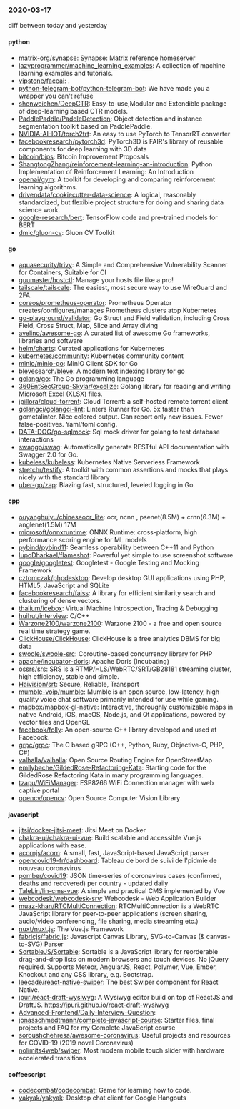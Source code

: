 ### 2020-03-17
diff between today and yesterday

#### python
* [matrix-org/synapse](https://github.com/matrix-org/synapse): Synapse: Matrix reference homeserver
* [lazyprogrammer/machine_learning_examples](https://github.com/lazyprogrammer/machine_learning_examples): A collection of machine learning examples and tutorials.
* [vipstone/faceai](https://github.com/vipstone/faceai): .
* [python-telegram-bot/python-telegram-bot](https://github.com/python-telegram-bot/python-telegram-bot): We have made you a wrapper you can't refuse
* [shenweichen/DeepCTR](https://github.com/shenweichen/DeepCTR): Easy-to-use,Modular and Extendible package of deep-learning based CTR models.
* [PaddlePaddle/PaddleDetection](https://github.com/PaddlePaddle/PaddleDetection): Object detection and instance segmentation toolkit based on PaddlePaddle.
* [NVIDIA-AI-IOT/torch2trt](https://github.com/NVIDIA-AI-IOT/torch2trt): An easy to use PyTorch to TensorRT converter
* [facebookresearch/pytorch3d](https://github.com/facebookresearch/pytorch3d): PyTorch3D is FAIR's library of reusable components for deep learning with 3D data
* [bitcoin/bips](https://github.com/bitcoin/bips): Bitcoin Improvement Proposals
* [ShangtongZhang/reinforcement-learning-an-introduction](https://github.com/ShangtongZhang/reinforcement-learning-an-introduction): Python Implementation of Reinforcement Learning: An Introduction
* [openai/gym](https://github.com/openai/gym): A toolkit for developing and comparing reinforcement learning algorithms.
* [drivendata/cookiecutter-data-science](https://github.com/drivendata/cookiecutter-data-science): A logical, reasonably standardized, but flexible project structure for doing and sharing data science work.
* [google-research/bert](https://github.com/google-research/bert): TensorFlow code and pre-trained models for BERT
* [dmlc/gluon-cv](https://github.com/dmlc/gluon-cv): Gluon CV Toolkit

#### go
* [aquasecurity/trivy](https://github.com/aquasecurity/trivy): A Simple and Comprehensive Vulnerability Scanner for Containers, Suitable for CI
* [guumaster/hostctl](https://github.com/guumaster/hostctl): Manage your hosts file like a pro!
* [tailscale/tailscale](https://github.com/tailscale/tailscale): The easiest, most secure way to use WireGuard and 2FA.
* [coreos/prometheus-operator](https://github.com/coreos/prometheus-operator): Prometheus Operator creates/configures/manages Prometheus clusters atop Kubernetes
* [go-playground/validator](https://github.com/go-playground/validator): Go Struct and Field validation, including Cross Field, Cross Struct, Map, Slice and Array diving
* [avelino/awesome-go](https://github.com/avelino/awesome-go): A curated list of awesome Go frameworks, libraries and software
* [helm/charts](https://github.com/helm/charts): Curated applications for Kubernetes
* [kubernetes/community](https://github.com/kubernetes/community): Kubernetes community content
* [minio/minio-go](https://github.com/minio/minio-go): MinIO Client SDK for Go
* [blevesearch/bleve](https://github.com/blevesearch/bleve): A modern text indexing library for go
* [golang/go](https://github.com/golang/go): The Go programming language
* [360EntSecGroup-Skylar/excelize](https://github.com/360EntSecGroup-Skylar/excelize): Golang library for reading and writing Microsoft Excel (XLSX) files.
* [jpillora/cloud-torrent](https://github.com/jpillora/cloud-torrent): Cloud Torrent: a self-hosted remote torrent client
* [golangci/golangci-lint](https://github.com/golangci/golangci-lint): Linters Runner for Go. 5x faster than gometalinter. Nice colored output. Can report only new issues. Fewer false-positives. Yaml/toml config.
* [DATA-DOG/go-sqlmock](https://github.com/DATA-DOG/go-sqlmock): Sql mock driver for golang to test database interactions
* [swaggo/swag](https://github.com/swaggo/swag): Automatically generate RESTful API documentation with Swagger 2.0 for Go.
* [kubeless/kubeless](https://github.com/kubeless/kubeless): Kubernetes Native Serverless Framework
* [stretchr/testify](https://github.com/stretchr/testify): A toolkit with common assertions and mocks that plays nicely with the standard library
* [uber-go/zap](https://github.com/uber-go/zap): Blazing fast, structured, leveled logging in Go.

#### cpp
* [ouyanghuiyu/chineseocr_lite](https://github.com/ouyanghuiyu/chineseocr_lite): ocr, ncnn , psenet(8.5M) + crnn(6.3M) + anglenet(1.5M) 17M
* [microsoft/onnxruntime](https://github.com/microsoft/onnxruntime): ONNX Runtime: cross-platform, high performance scoring engine for ML models
* [pybind/pybind11](https://github.com/pybind/pybind11): Seamless operability between C++11 and Python
* [lupoDharkael/flameshot](https://github.com/lupoDharkael/flameshot): Powerful yet simple to use screenshot software
* [google/googletest](https://github.com/google/googletest): Googletest - Google Testing and Mocking Framework
* [cztomczak/phpdesktop](https://github.com/cztomczak/phpdesktop): Develop desktop GUI applications using PHP, HTML5, JavaScript and SQLite
* [facebookresearch/faiss](https://github.com/facebookresearch/faiss): A library for efficient similarity search and clustering of dense vectors.
* [thalium/icebox](https://github.com/thalium/icebox): Virtual Machine Introspection, Tracing & Debugging
* [huihut/interview](https://github.com/huihut/interview):  C/C++ 
* [Warzone2100/warzone2100](https://github.com/Warzone2100/warzone2100): Warzone 2100 - a free and open source real time strategy game.
* [ClickHouse/ClickHouse](https://github.com/ClickHouse/ClickHouse): ClickHouse is a free analytics DBMS for big data
* [swoole/swoole-src](https://github.com/swoole/swoole-src):  Coroutine-based concurrency library for PHP
* [apache/incubator-doris](https://github.com/apache/incubator-doris): Apache Doris (Incubating)
* [ossrs/srs](https://github.com/ossrs/srs): SRS is a RTMP/HLS/WebRTC/SRT/GB28181 streaming cluster, high efficiency, stable and simple.
* [Haivision/srt](https://github.com/Haivision/srt): Secure, Reliable, Transport
* [mumble-voip/mumble](https://github.com/mumble-voip/mumble): Mumble is an open source, low-latency, high quality voice chat software primarily intended for use while gaming.
* [mapbox/mapbox-gl-native](https://github.com/mapbox/mapbox-gl-native): Interactive, thoroughly customizable maps in native Android, iOS, macOS, Node.js, and Qt applications, powered by vector tiles and OpenGL
* [facebook/folly](https://github.com/facebook/folly): An open-source C++ library developed and used at Facebook.
* [grpc/grpc](https://github.com/grpc/grpc): The C based gRPC (C++, Python, Ruby, Objective-C, PHP, C#)
* [valhalla/valhalla](https://github.com/valhalla/valhalla): Open Source Routing Engine for OpenStreetMap
* [emilybache/GildedRose-Refactoring-Kata](https://github.com/emilybache/GildedRose-Refactoring-Kata): Starting code for the GildedRose Refactoring Kata in many programming languages.
* [tzapu/WiFiManager](https://github.com/tzapu/WiFiManager): ESP8266 WiFi Connection manager with web captive portal
* [opencv/opencv](https://github.com/opencv/opencv): Open Source Computer Vision Library

#### javascript
* [jitsi/docker-jitsi-meet](https://github.com/jitsi/docker-jitsi-meet): Jitsi Meet on Docker
* [chakra-ui/chakra-ui-vue](https://github.com/chakra-ui/chakra-ui-vue):  Build scalable and accessible Vue.js applications with ease.
* [acornjs/acorn](https://github.com/acornjs/acorn): A small, fast, JavaScript-based JavaScript parser
* [opencovid19-fr/dashboard](https://github.com/opencovid19-fr/dashboard): Tableau de bord de suivi de l'pidmie de nouveau coronavirus
* [pomber/covid19](https://github.com/pomber/covid19): JSON time-series of coronavirus cases (confirmed, deaths and recovered) per country - updated daily
* [TaleLin/lin-cms-vue](https://github.com/TaleLin/lin-cms-vue): A simple and practical CMS implemented by Vue
* [webcodesk/webcodesk-srv](https://github.com/webcodesk/webcodesk-srv): Webcodesk - Web Application Builder
* [muaz-khan/RTCMultiConnection](https://github.com/muaz-khan/RTCMultiConnection): RTCMultiConnection is a WebRTC JavaScript library for peer-to-peer applications (screen sharing, audio/video conferencing, file sharing, media streaming etc.)
* [nuxt/nuxt.js](https://github.com/nuxt/nuxt.js): The Vue.js Framework
* [fabricjs/fabric.js](https://github.com/fabricjs/fabric.js): Javascript Canvas Library, SVG-to-Canvas (& canvas-to-SVG) Parser
* [SortableJS/Sortable](https://github.com/SortableJS/Sortable): Sortable  is a JavaScript library for reorderable drag-and-drop lists on modern browsers and touch devices. No jQuery required. Supports Meteor, AngularJS, React, Polymer, Vue, Ember, Knockout and any CSS library, e.g. Bootstrap.
* [leecade/react-native-swiper](https://github.com/leecade/react-native-swiper): The best Swiper component for React Native.
* [jpuri/react-draft-wysiwyg](https://github.com/jpuri/react-draft-wysiwyg): A Wysiwyg editor build on top of ReactJS and DraftJS. https://jpuri.github.io/react-draft-wysiwyg
* [Advanced-Frontend/Daily-Interview-Question](https://github.com/Advanced-Frontend/Daily-Interview-Question): 
* [jonasschmedtmann/complete-javascript-course](https://github.com/jonasschmedtmann/complete-javascript-course): Starter files, final projects and FAQ for my Complete JavaScript course
* [soroushchehresa/awesome-coronavirus](https://github.com/soroushchehresa/awesome-coronavirus): Useful projects and resources for COVID-19 (2019 novel Coronavirus)
* [nolimits4web/swiper](https://github.com/nolimits4web/swiper): Most modern mobile touch slider with hardware accelerated transitions

#### coffeescript
* [codecombat/codecombat](https://github.com/codecombat/codecombat): Game for learning how to code.
* [yakyak/yakyak](https://github.com/yakyak/yakyak): Desktop chat client for Google Hangouts
